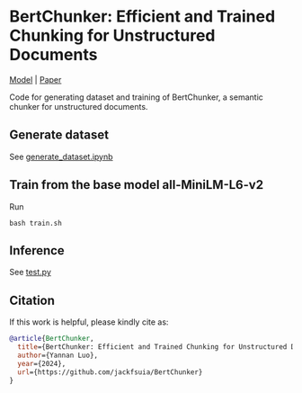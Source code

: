 # BertChunker: Efficient and Trained Chunking for Unstructured Documents
[Model](https://huggingface.co/tim1900/BertChunker) | [Paper](https://github.com/jackfsuia/BertChunker/blob/main/main.pdf)

Code for generating dataset and training of BertChunker, a semantic chunker for unstructured documents. 

## Generate dataset
See [generate_dataset.ipynb](generate_dataset.ipynb)
## Train from the base model all-MiniLM-L6-v2
Run
 ``` shell
 bash train.sh
 ```
## Inference
See [test.py](test.py)
## Citation

If this work is helpful, please kindly cite as:

```bibtex
@article{BertChunker,
  title={BertChunker: Efficient and Trained Chunking for Unstructured Documents}, 
  author={Yannan Luo},
  year={2024},
  url={https://github.com/jackfsuia/BertChunker}
}
```
